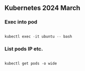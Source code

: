 ## Kubernetes 2024 March


### Exec into pod

```powershell

kubectl exec -it ubuntu -- bash

```


### List pods IP etc.

```powershell

kubectl get pods -o wide

```